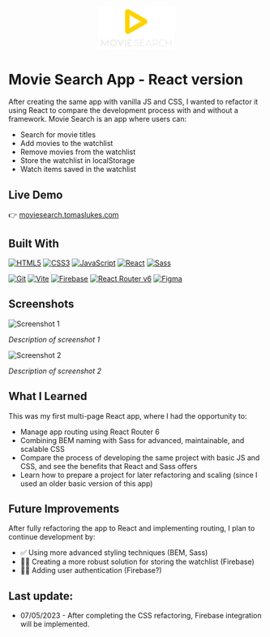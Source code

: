 <p align="center">
  <img src=".\src\assets\images\logo-no-bg.svg" alt="Project Logo" width="150" />
</p>

# Movie Search App - React version

After creating the same app with vanilla JS and CSS, I wanted to refactor it using React to compare the development process with and without a framework. Movie Search is an app where users can:
- Search for movie titles
- Add movies to the watchlist
- Remove movies from the watchlist
- Store the watchlist in localStorage
- Watch items saved in the watchlist

## Live Demo

👉 [moviesearch.tomaslukes.com](https://moviesearch.tomaslukes.com)

## Built With

<p align="left">
<a href="https://developer.mozilla.org/en-US/docs/Glossary/HTML5" target="_blank" rel="noreferrer"><img src="https://raw.githubusercontent.com/danielcranney/readme-generator/main/public/icons/skills/html5-colored.svg" width="36" height="36" alt="HTML5" /></a>
<a href="https://www.w3.org/TR/CSS/#css" target="_blank" rel="noreferrer"><img src="https://raw.githubusercontent.com/danielcranney/readme-generator/main/public/icons/skills/css3-colored.svg" width="36" height="36" alt="CSS3" /></a>
<a href="https://developer.mozilla.org/en-US/docs/Web/JavaScript" target="_blank" rel="noreferrer"><img src="https://raw.githubusercontent.com/danielcranney/readme-generator/main/public/icons/skills/javascript-colored.svg" width="36" height="36" alt="JavaScript" /></a>
<a href="https://reactjs.org/" target="_blank" rel="noreferrer"><img src="https://raw.githubusercontent.com/danielcranney/readme-generator/main/public/icons/skills/react-colored.svg" width="36" height="36" alt="React" /></a>
<a href="https://sass-lang.com/" target="_blank" rel="noreferrer"><img src="https://raw.githubusercontent.com/danielcranney/readme-generator/main/public/icons/skills/sass-colored.svg" width="36" height="36" alt="Sass" /></a>
</p>

<p align="left">
<a href="https://git-scm.com/" target="_blank" rel="noreferrer"><img src="https://raw.githubusercontent.com/danielcranney/readme-generator/main/public/icons/skills/git-colored.svg" width="36" height="36" alt="Git" /></a>
<a href="https://vitejs.dev/" target="_blank" rel="noreferrer"><img src="https://raw.githubusercontent.com/danielcranney/readme-generator/main/public/icons/skills/vite-colored.svg" width="36" height="36" alt="Vite" /></a>
<a href="https://firebase.google.com/" target="_blank" rel="noreferrer"><img src="https://firebase.google.com/static/downloads/brand-guidelines/SVG/logo-logomark.svg" width="28" height="36" alt="Firebase" /></a>
<a href="https://reactrouter.com/" target="_blank" rel="noreferrer">
  <img src="https://reactrouter.com/_brand/react-router-mark-color.svg" width="36" height="36" alt="React Router v6" /></a>
<a href="https://www.figma.com/" target="_blank" rel="noreferrer"><img src="https://raw.githubusercontent.com/danielcranney/readme-generator/main/public/icons/skills/figma-colored.svg" width="36" height="36" alt="Figma" /></a>
</p>

## Screenshots

![Screenshot 1](path/to/screenshot-1.png)

_Description of screenshot 1_

![Screenshot 2](path/to/screenshot-2.png)

_Description of screenshot 2_

<!-- Add more screenshots if necessary -->

## What I Learned

This was my first multi-page React app, where I had the opportunity to:
- Manage app routing using React Router 6
- Combining BEM naming with Sass for advanced, maintainable, and scalable CSS
- Compare the process of developing the same project with basic JS and CSS, and see the benefits that React and Sass offers
- Learn how to prepare a project for later refactoring and scaling (since I used an older basic version of this app)

## Future Improvements

After fully refactoring the app to React and implementing routing, I plan to continue development by:
- ✅ Using more advanced styling techniques (BEM, Sass)
- 👷‍♂️ Creating a more robust solution for storing the watchlist (Firebase)
- 👷‍♂️ Adding user authentication (Firebase?)

## Last update:

- 07/05/2023 - After completing the CSS refactoring, Firebase integration will be implemented.